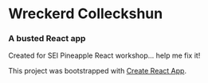 # Wreckerd Colleckshun
### A busted React app

Created for SEI Pineapple React workshop... help me fix it!

This project was bootstrapped with [Create React App](https://github.com/facebook/create-react-app).
